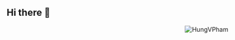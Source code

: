 ## Hi there 👋

<a href="#HungVPham-title">
  <img src="https://github-readme-stats.vercel.app/api?username=HungVPham&show_icons=true" alt="HungVPham" align="right" />
</a>

<!--
**HungVPham/HungVPham** is a ✨ _special_ ✨ repository because its `README.md` (this file) appears on your GitHub profile.

Here are some ideas to get you started:

- 🔭 I’m currently working on ...
- 🌱 I’m currently learning ...
- 👯 I’m looking to collaborate on ...
- 🤔 I’m looking for help with ...
- 💬 Ask me about ...
- 📫 How to reach me: ...
- 😄 Pronouns: ...
- ⚡ Fun fact: ...
-->
